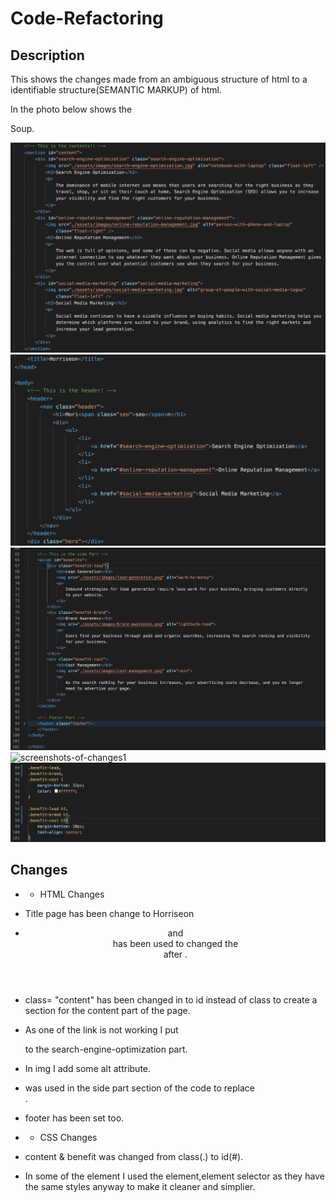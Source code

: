 # Code-Refactoring

## Description

This shows the changes made from an ambiguous structure of html to a identifiable structure(SEMANTIC MARKUP) of html.

In the photo below shows the <div>Soup.

![screenshots-of-changes](./assets/images/contents.png)
![screenshots-of-changes1](./assets/images/title,header-nav.png)
![screenshots-of-changes1](./assets/images/benefits&footer.png)
![screenshots-of-changes1](./assets/images/css#.png)
![screenshots-of-changes1](./assets/images/css,.png)

 ## Changes
 * * HTML Changes 
 * Title page has been change to Horriseon
 * <header> and <nav> has been used to changed the <div> after <body>.
 * class= "content" has been changed in to id instead of class to create a section for the content part of the page.
 * As one of the link is not working I put <div id> to the search-engine-optimization part.
 * In img I add some alt attribute.
 * <aside> was used in the side part section of the code to replace <div>.
 * footer has been set too.

 * * CSS Changes
 * content & benefit was changed from class(.) to id(#).
 * In some of the element I used the element,element selector as they have the same styles anyway to make it cleaner and simplier.